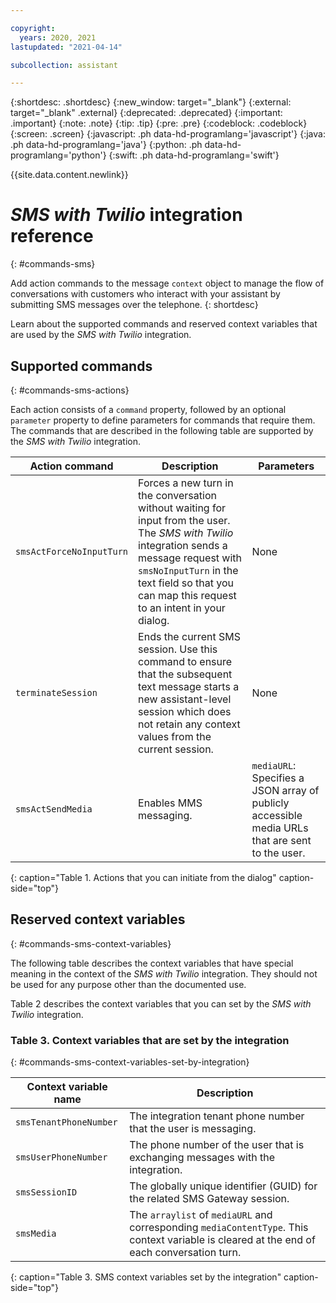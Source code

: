 ```yaml
---

copyright:
  years: 2020, 2021
lastupdated: "2021-04-14"

subcollection: assistant

---
```


{:shortdesc: .shortdesc}
{:new_window: target="_blank"}
{:external: target="_blank" .external}
{:deprecated: .deprecated}
{:important: .important}
{:note: .note}
{:tip: .tip}
{:pre: .pre}
{:codeblock: .codeblock}
{:screen: .screen}
{:javascript: .ph data-hd-programlang='javascript'}
{:java: .ph data-hd-programlang='java'}
{:python: .ph data-hd-programlang='python'}
{:swift: .ph data-hd-programlang='swift'}

{{site.data.content.newlink}}

# *SMS with Twilio* integration reference
{: #commands-sms}

Add action commands to the message `context` object to manage the flow of conversations with customers who interact with your assistant by submitting SMS messages over the telephone.
{: shortdesc}

Learn about the supported commands and reserved context variables that are used by the *SMS with Twilio* integration.

## Supported commands
{: #commands-sms-actions}

Each action consists of a `command` property, followed by an optional `parameter` property to define parameters for commands that require them. The commands that are described in the following table are supported by the *SMS with Twilio* integration.

| Action command | Description | Parameters |
| ----- | ----- | ----- |
| `smsActForceNoInputTurn` | Forces a new turn in the conversation without waiting for input from the user. The *SMS with Twilio* integration sends a message request with `smsNoInputTurn` in the text field so that you can map this request to an intent in your dialog. | None |
| `terminateSession` | Ends the current SMS session. Use this command to ensure that the subsequent text message starts a new assistant-level session which does not retain any context values from the current session. | None |
| `smsActSendMedia` | Enables MMS messaging.  | `mediaURL`: Specifies a JSON array of publicly accessible media URLs that are sent to the user. |
{: caption="Table 1. Actions that you can initiate from the dialog" caption-side="top"}

## Reserved context variables
{: #commands-sms-context-variables}

The following table describes the context variables that have special meaning in the context of the *SMS with Twilio* integration. They should not be used for any purpose other than the documented use.

Table 2 describes the context variables that you can set by the *SMS with Twilio* integration.

### Table 3. Context variables that are set by the integration
{: #commands-sms-context-variables-set-by-integration}

| Context variable name | Description |
| --------------------- | ----------- |
| `smsTenantPhoneNumber` | The integration tenant phone number that the user is messaging. |
| `smsUserPhoneNumber` | The phone number of the user that is exchanging messages with the integration. |
| `smsSessionID` | The globally unique identifier (GUID) for the related SMS Gateway session. |
| `smsMedia` | The `arraylist` of `mediaURL` and corresponding `mediaContentType`. This context variable is cleared at the end of each conversation turn. |
{: caption="Table 3. SMS context variables set by the integration" caption-side="top"}
